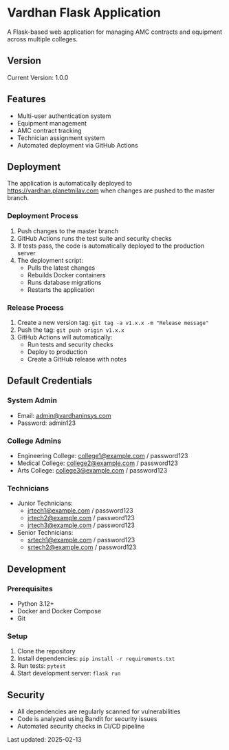 # Vardhan Flask Application

A Flask-based web application for managing AMC contracts and equipment across multiple colleges.

## Version
Current Version: 1.0.0

## Features

- Multi-user authentication system
- Equipment management
- AMC contract tracking
- Technician assignment system
- Automated deployment via GitHub Actions

## Deployment

The application is automatically deployed to https://vardhan.planetmilav.com when changes are pushed to the master branch.

### Deployment Process
1. Push changes to the master branch
2. GitHub Actions runs the test suite and security checks
3. If tests pass, the code is automatically deployed to the production server
4. The deployment script:
   - Pulls the latest changes
   - Rebuilds Docker containers
   - Runs database migrations
   - Restarts the application

### Release Process
1. Create a new version tag: `git tag -a v1.x.x -m "Release message"`
2. Push the tag: `git push origin v1.x.x`
3. GitHub Actions will automatically:
   - Run tests and security checks
   - Deploy to production
   - Create a GitHub release with notes

## Default Credentials

### System Admin
- Email: admin@vardhaninsys.com
- Password: admin123

### College Admins
- Engineering College: college1@example.com / password123
- Medical College: college2@example.com / password123
- Arts College: college3@example.com / password123

### Technicians
- Junior Technicians:
  - jrtech1@example.com / password123
  - jrtech2@example.com / password123
  - jrtech3@example.com / password123
- Senior Technicians:
  - srtech1@example.com / password123
  - srtech2@example.com / password123

## Development

### Prerequisites
- Python 3.12+
- Docker and Docker Compose
- Git

### Setup
1. Clone the repository
2. Install dependencies: `pip install -r requirements.txt`
3. Run tests: `pytest`
4. Start development server: `flask run`

## Security
- All dependencies are regularly scanned for vulnerabilities
- Code is analyzed using Bandit for security issues
- Automated security checks in CI/CD pipeline

Last updated: 2025-02-13
